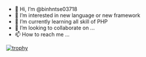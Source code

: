 - 👋 Hi, I’m @binhntse03718
- 👀 I’m interested in new language or new framework
- 🌱 I’m currently learning all skill of PHP
- 💞️ I’m looking to collaborate on ...
- 📫 How to reach me ...

<!---
binhntse03718/binhntse03718 is a ✨ special ✨ repository because its `README.md` (this file) appears on your GitHub profile.
You can click the Preview link to take a look at your changes.
--->

[![trophy](https://github-profile-trophy.vercel.app/?username=binhchay1)](https://github.com/ryo-ma/github-profile-trophy)
